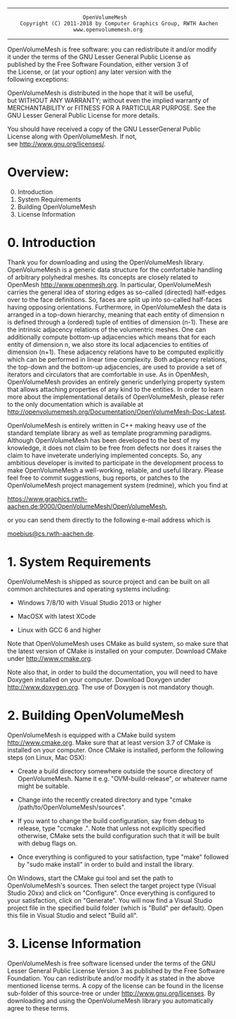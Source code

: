 -----
                            OpenVolumeMesh                                 
        Copyright (C) 2011-2018 by Computer Graphics Group, RWTH Aachen         
                         www.openvolumemesh.org                             
-----
                                                                           
  OpenVolumeMesh is free software: you can redistribute it and/or modify   
  it under the terms of the GNU Lesser General Public License as           
  published by the Free Software Foundation, either version 3 of           
  the License, or (at your option) any later version with the              
  following exceptions:                                                    
                                                                           
  OpenVolumeMesh is distributed in the hope that it will be useful,        
  but WITHOUT ANY WARRANTY; without even the implied warranty of           
  MERCHANTABILITY or FITNESS FOR A PARTICULAR PURPOSE.  See the            
  GNU Lesser General Public License for more details.                      
                                                                           
  You should have received a copy of the GNU LesserGeneral Public          
  License along with OpenVolumeMesh. If not,                              
  see <http://www.gnu.org/licenses/>.                                      
                                                                           


# Overview:

0. Introduction
1. System Requirements
2. Building OpenVolumeMesh
3. License Information


# 0. Introduction

Thank you for downloading and using the OpenVolumeMesh library. OpenVolumeMesh
is a generic data structure for the comfortable handling of arbitrary
polyhedral meshes. Its concepts are closely related to OpenMesh
<http://www.openmesh.org>. In particular, OpenVolumeMesh carries the general
idea of storing edges as so-called (directed) half-edges over to the face
definitions. So, faces are split up into so-called half-faces having opposing
orientations. Furthermore, in OpenVolumeMesh the data is arranged in a top-down
hierarchy, meaning that each entity of dimension n is defined through a
(ordered) tuple of entities of dimension (n-1). These are the intrinsic
adjacency relations of the volumentric meshes. One can additionally compute
bottom-up adjacencies which means that for each entity of dimension n, we also
store its local adjacencies to entities of dimension (n+1). These adjacency
relations have to be computed explicitly which can be performed in linear time
complexity. Both adjacency relations, the top-down and the bottom-up
adjacencies, are used to provide a set of iterators and circulators that are
comfortable in use. As in OpenMesh, OpenVolumeMesh provides an entirely generic
underlying property system that allows attaching properties of any kind to the
entities. In order to learn more about the implementational details of
OpenVolumeMesh, please refer to the only documentation which is available
at <http://openvolumemesh.org/Documentation/OpenVolumeMesh-Doc-Latest>.

OpenVolumeMesh is entirely written in C++ making heavy use of the
standard template library as well as template programming paradigms.
Although OpenVolumeMesh has been developed to the best of my knowledge,
it does not claim to be free from defects nor does it raises the claim to
have inveterate underlying implemented concepts. So, any ambitious developer
is invited to participate in the development process to make OpenVolumeMesh
a well-working, reliable, and useful library. Please feel free to commit
suggestions, bug reports, or patches to the OpenVolumeMesh project management
system (redmine), which you find at

<https://www.graphics.rwth-aachen.de:9000/OpenVolumeMesh/OpenVolumeMesh>,

or you can send them directly to the following e-mail address which is

<moebius@cs.rwth-aachen.de>.


# 1. System Requirements

OpenVolumeMesh is shipped as source project and can be built on all common
architectures and operating systems including:

- Windows 7/8/10 with Visual Studio 2013 or higher

- MacOSX with latest XCode 

- Linux with GCC 6 and higher

Note that OpenVolumeMesh uses CMake as build system, so make sure that
the latest version of CMake is installed on your computer. Download
CMake under <http://www.cmake.org>.

Note also that, in order to build the documentation, you will need to
have Doxygen installed on your computer. Download Doxygen under
<http://www.doxygen.org>. The use of Doxygen is not mandatory though.


# 2. Building OpenVolumeMesh

OpenVolumeMesh is equipped with a CMake build system <http://www.cmake.org>.
Make sure that at least version 3.7 of CMake is installed on your computer.
Once CMake is installed, perform the following steps (on Linux, Mac OSX):

- Create a build directory somewhere outside the source directory
  of OpenVolumeMesh. Name it e.g. "OVM-build-release", or whatever
  name might be suitable.

- Change into the recently created directory and type
  "cmake /path/to/OpenVolumeMesh/sources".

- If you want to change the build configuration, say from debug to release,
  type "ccmake .". Note that unless not explicitly specified otherwise, CMake
  sets the build configuration such that it will be built with debug flags on.

- Once everything is configured to your satisfaction, type "make" followed
  by "sudo make install" in order to build and install the library.

On Windows, start the CMake gui tool and set the path to OpenVolumeMesh's
sources. Then select the target project type (Visual Studio 20xx)
and click on "Configure". Once everything is configured to your satisfaction,
click on "Generate". You will now find a Visual Studio project file
in the specified build folder (which is "Build" per default). Open this
file in Visual Studio and select "Build all".


# 3. License Information

OpenVolumeMesh is free software licensed under the terms of the
GNU Lesser General Public License Version 3 as published by the Free Software
Foundation. You can redistribute and/or modify it as stated in the
above mentioned license terms. A copy of the license can be found
in the license sub-folder of this source-tree or under
<http://www.gnu.org/licenses>. By downloading and using the OpenVolumeMesh
library you automatically agree to these terms.
